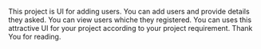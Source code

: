 This project is UI for adding users.
You can add users and provide details they asked.
You can view users whiche they registered.
You can uses this attractive UI for your project according to your project requirement.
Thank You for reading.
